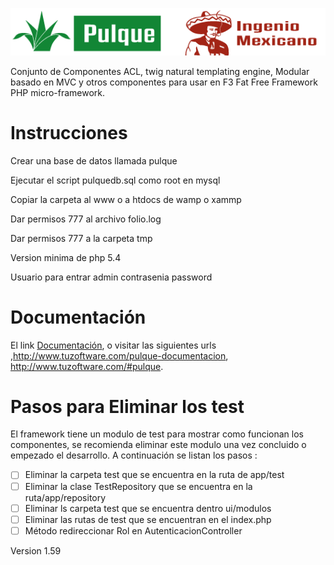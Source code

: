 [![Pulque](ui/img/maguey.png)](http://www.tuzoftware.com/)

Conjunto de Componentes ACL, twig natural templating engine, Modular basado en MVC y otros componentes para usar 
en F3 Fat Free Framework PHP micro-framework.

# Instrucciones

Crear una base de datos llamada pulque

Ejecutar el script pulquedb.sql como root en mysql

Copiar la carpeta al www o a htdocs de wamp o xammp

Dar permisos 777 al archivo folio.log 

Dar permisos 777 a la carpeta tmp

Version minima de php 5.4

Usuario para entrar admin contrasenia password

# Documentaci&oacute;n

El link
<a href="http://www.tuzoftware.com/pulque-documentacion">Documentaci&oacute;n</a>,
o visitar las siguientes urls ,http://www.tuzoftware.com/pulque-documentacion, 
http://www.tuzoftware.com/#pulque.

# Pasos para Eliminar los test

El framework tiene un modulo de test para mostrar como funcionan los componentes,
se recomienda eliminar este modulo una vez concluido o empezado el desarrollo.
A continuación se listan los pasos :

- [ ] Eliminar la carpeta test que se encuentra en la ruta de app/test
- [ ] Eliminar la clase TestRepository que se encuentra en la ruta/app/repository
- [ ] Eliminar ls carpeta test que se encuentra dentro ui/modulos
- [ ] Eliminar las rutas de test que se encuentran en el index.php
- [ ] Método redireccionar Rol en AutenticacionController

Version 1.59